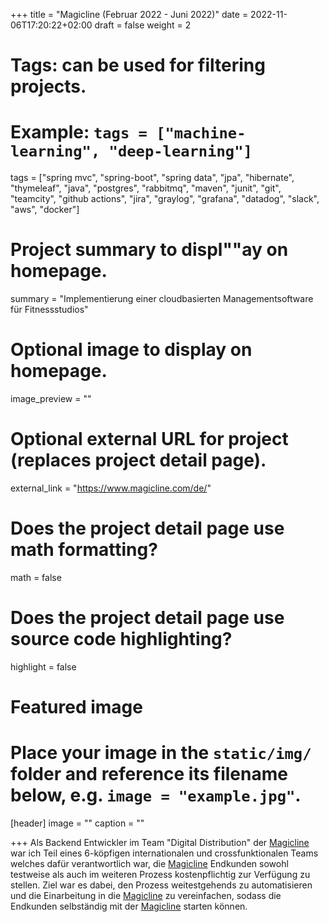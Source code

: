 +++
title = "Magicline (Februar 2022 - Juni 2022)"
date = 2022-11-06T17:20:22+02:00
draft = false
weight = 2

# Tags: can be used for filtering projects.
# Example: `tags = ["machine-learning", "deep-learning"]`
tags = ["spring mvc", "spring-boot", "spring data", "jpa", "hibernate", "thymeleaf", "java", "postgres", "rabbitmq", "maven", "junit", "git", "teamcity", "github actions", "jira", "graylog", "grafana", "datadog", "slack", "aws", "docker"]

# Project summary to displ""ay on homepage.
summary = "Implementierung einer cloudbasierten Managementsoftware für Fitnessstudios"

# Optional image to display on homepage.
image_preview = ""

# Optional external URL for project (replaces project detail page).
external_link = "https://www.magicline.com/de/"

# Does the project detail page use math formatting?
math = false

# Does the project detail page use source code highlighting?
highlight = false

# Featured image
# Place your image in the `static/img/` folder and reference its filename below, e.g. `image = "example.jpg"`.
[header]
image = ""
caption = ""

+++
Als Backend Entwickler im Team "Digital Distribution" der [Magicline](https://www.magicline.com/de/) war ich Teil eines 6-köpfigen internationalen und crossfunktionalen Teams welches dafür verantwortlich war, die [Magicline](https://www.magicline.com/de/) Endkunden sowohl testweise als auch im weiteren Prozess kostenpflichtig zur Verfügung zu stellen. Ziel war es dabei, den Prozess weitestgehends zu automatisieren und die Einarbeitung in die [Magicline](https://www.magicline.com/de/) zu vereinfachen, sodass die Endkunden selbständig mit der [Magicline](https://www.magicline.com/de/) starten können. 
